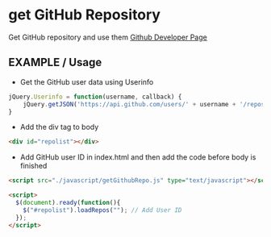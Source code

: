 # get GitHub Repository

Get GitHub repository and use them [Github Developer Page](https://developer.github.com/v3/)

## EXAMPLE / Usage

- Get the GitHub user data using Userinfo

```javascript
jQuery.Userinfo = function(username, callback) {
    jQuery.getJSON('https://api.github.com/users/' + username + '/repos?callback=?', callback)
}
```

- Add the div tag to body

```html
<div id="repolist"></div>
```

- Add GitHub user ID in index.html and then add the code before body is finished

```html
<script src="./javascript/getGithubRepo.js" type="text/javascript"></script>

<script>
  $(document).ready(function(){
    $("#repolist").loadRepos(""); // Add User ID
  });
</script>
```

